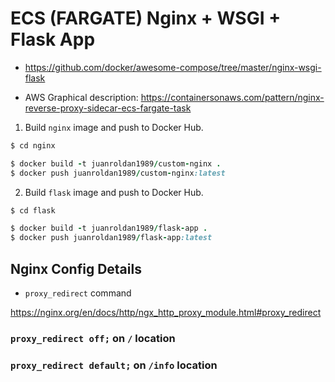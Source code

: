 # ECS (FARGATE) Nginx + WSGI + Flask App

- https://github.com/docker/awesome-compose/tree/master/nginx-wsgi-flask

- AWS Graphical description:
  https://containersonaws.com/pattern/nginx-reverse-proxy-sidecar-ecs-fargate-task

1. Build `nginx` image and push to Docker Hub.

```ruby
$ cd nginx

$ docker build -t juanroldan1989/custom-nginx .
$ docker push juanroldan1989/custom-nginx:latest
```

2. Build `flask` image and push to Docker Hub.

```ruby
$ cd flask

$ docker build -t juanroldan1989/flask-app .
$ docker push juanroldan1989/flask-app:latest
```

## Nginx Config Details

- `proxy_redirect` command

https://nginx.org/en/docs/http/ngx_http_proxy_module.html#proxy_redirect

### `proxy_redirect off;` on `/` location

### `proxy_redirect default;` on `/info` location
